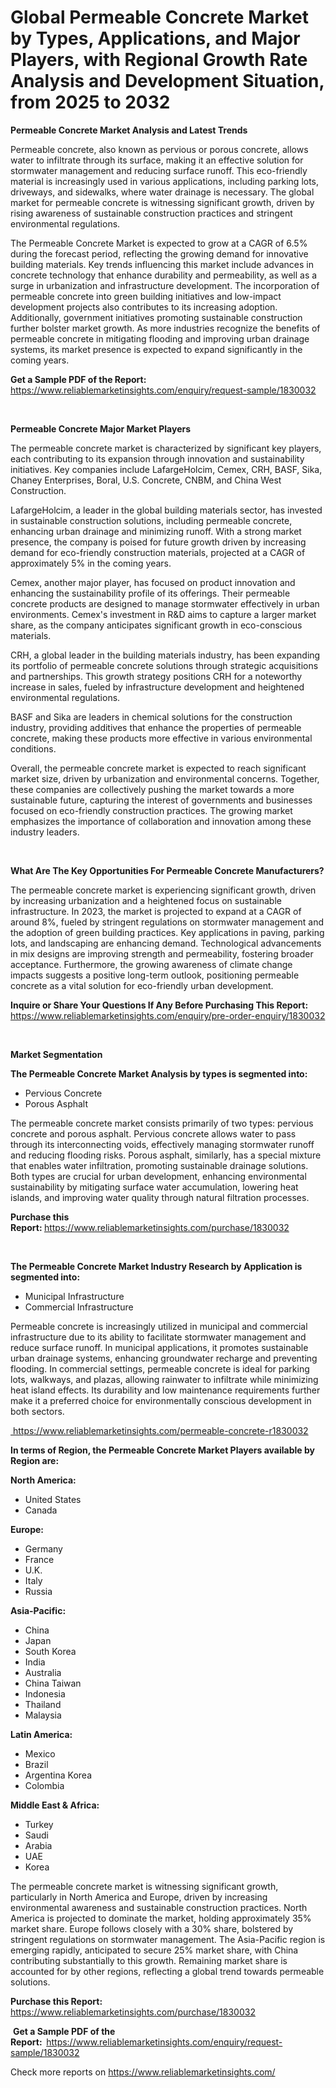 <p><h1>Global Permeable Concrete Market by Types, Applications, and Major Players, with Regional Growth Rate Analysis and Development Situation, from 2025 to 2032</h1></p><p><strong>Permeable Concrete Market Analysis and Latest Trends</strong></p>
<p><p>Permeable concrete, also known as pervious or porous concrete, allows water to infiltrate through its surface, making it an effective solution for stormwater management and reducing surface runoff. This eco-friendly material is increasingly used in various applications, including parking lots, driveways, and sidewalks, where water drainage is necessary. The global market for permeable concrete is witnessing significant growth, driven by rising awareness of sustainable construction practices and stringent environmental regulations.</p><p>The Permeable Concrete Market is expected to grow at a CAGR of 6.5% during the forecast period, reflecting the growing demand for innovative building materials. Key trends influencing this market include advances in concrete technology that enhance durability and permeability, as well as a surge in urbanization and infrastructure development. The incorporation of permeable concrete into green building initiatives and low-impact development projects also contributes to its increasing adoption. Additionally, government initiatives promoting sustainable construction further bolster market growth. As more industries recognize the benefits of permeable concrete in mitigating flooding and improving urban drainage systems, its market presence is expected to expand significantly in the coming years.</p></p>
<p><strong>Get a Sample PDF of the Report:&nbsp;</strong> <a href="https://www.reliablemarketinsights.com/enquiry/request-sample/1830032?utm_campaign=2564&utm_medium=2&utm_source=Github&utm_content=ia&utm_term=02042025&utm_id=permeable-concrete">https://www.reliablemarketinsights.com/enquiry/request-sample/1830032</a></p>
<p>&nbsp;</p>
<p><strong>Permeable Concrete Major Market Players</strong></p>
<p><p>The permeable concrete market is characterized by significant key players, each contributing to its expansion through innovation and sustainability initiatives. Key companies include LafargeHolcim, Cemex, CRH, BASF, Sika, Chaney Enterprises, Boral, U.S. Concrete, CNBM, and China West Construction.</p><p>LafargeHolcim, a leader in the global building materials sector, has invested in sustainable construction solutions, including permeable concrete, enhancing urban drainage and minimizing runoff. With a strong market presence, the company is poised for future growth driven by increasing demand for eco-friendly construction materials, projected at a CAGR of approximately 5% in the coming years.</p><p>Cemex, another major player, has focused on product innovation and enhancing the sustainability profile of its offerings. Their permeable concrete products are designed to manage stormwater effectively in urban environments. Cemex's investment in R&D aims to capture a larger market share, as the company anticipates significant growth in eco-conscious materials.</p><p>CRH, a global leader in the building materials industry, has been expanding its portfolio of permeable concrete solutions through strategic acquisitions and partnerships. This growth strategy positions CRH for a noteworthy increase in sales, fueled by infrastructure development and heightened environmental regulations.</p><p>BASF and Sika are leaders in chemical solutions for the construction industry, providing additives that enhance the properties of permeable concrete, making these products more effective in various environmental conditions.</p><p>Overall, the permeable concrete market is expected to reach significant market size, driven by urbanization and environmental concerns. Together, these companies are collectively pushing the market towards a more sustainable future, capturing the interest of governments and businesses focused on eco-friendly construction practices. The growing market emphasizes the importance of collaboration and innovation among these industry leaders.</p></p>
<p>&nbsp;</p>
<p><strong>What Are The Key Opportunities For Permeable Concrete Manufacturers?</strong></p>
<p><p>The permeable concrete market is experiencing significant growth, driven by increasing urbanization and a heightened focus on sustainable infrastructure. In 2023, the market is projected to expand at a CAGR of around 8%, fueled by stringent regulations on stormwater management and the adoption of green building practices. Key applications in paving, parking lots, and landscaping are enhancing demand. Technological advancements in mix designs are improving strength and permeability, fostering broader acceptance. Furthermore, the growing awareness of climate change impacts suggests a positive long-term outlook, positioning permeable concrete as a vital solution for eco-friendly urban development.</p></p>
<p><strong>Inquire or Share Your Questions If Any Before Purchasing This Report:</strong> <a href="https://www.reliablemarketinsights.com/enquiry/pre-order-enquiry/1830032?utm_campaign=2564&utm_medium=2&utm_source=Github&utm_content=ia&utm_term=02042025&utm_id=permeable-concrete">https://www.reliablemarketinsights.com/enquiry/pre-order-enquiry/1830032</a></p>
<p>&nbsp;</p>
<p><strong>Market Segmentation</strong></p>
<p><strong>The Permeable Concrete Market Analysis by types is segmented into:</strong></p>
<p><ul><li>Pervious Concrete</li><li>Porous Asphalt</li></ul></p>
<p><p>The permeable concrete market consists primarily of two types: pervious concrete and porous asphalt. Pervious concrete allows water to pass through its interconnecting voids, effectively managing stormwater runoff and reducing flooding risks. Porous asphalt, similarly, has a special mixture that enables water infiltration, promoting sustainable drainage solutions. Both types are crucial for urban development, enhancing environmental sustainability by mitigating surface water accumulation, lowering heat islands, and improving water quality through natural filtration processes.</p></p>
<p><strong>Purchase this Report:&nbsp;</strong><a href="https://www.reliablemarketinsights.com/purchase/1830032?utm_campaign=2564&utm_medium=2&utm_source=Github&utm_content=ia&utm_term=02042025&utm_id=permeable-concrete">https://www.reliablemarketinsights.com/purchase/1830032</a></p>
<p>&nbsp;</p>
<p><strong>The Permeable Concrete Market Industry Research by Application is segmented into:</strong></p>
<p><ul><li>Municipal Infrastructure</li><li>Commercial Infrastructure</li></ul></p>
<p><p>Permeable concrete is increasingly utilized in municipal and commercial infrastructure due to its ability to facilitate stormwater management and reduce surface runoff. In municipal applications, it promotes sustainable urban drainage systems, enhancing groundwater recharge and preventing flooding. In commercial settings, permeable concrete is ideal for parking lots, walkways, and plazas, allowing rainwater to infiltrate while minimizing heat island effects. Its durability and low maintenance requirements further make it a preferred choice for environmentally conscious development in both sectors.</p></p>
<p><a href="https://www.reliablemarketinsights.com/permeable-concrete-r1830032?utm_campaign=2564&utm_medium=2&utm_source=Github&utm_content=ia&utm_term=02042025&utm_id=permeable-concrete">&nbsp;https://www.reliablemarketinsights.com/permeable-concrete-r1830032</a></p>
<p><strong>In terms of Region, the Permeable Concrete Market Players available by Region are:</strong></p>
<p>
    <p> <strong> North America: </strong>
        <ul>
            <li>United States</li>
            <li>Canada</li>
        </ul>
        </p> 
    <p> <strong> Europe: </strong>
        <ul>
            <li>Germany</li>
            <li>France</li>
            <li>U.K.</li>
            <li>Italy</li>
            <li>Russia</li>
        </ul>
        </p> 
    <p> <strong> Asia-Pacific: </strong>
        <ul>
            <li>China</li>
            <li>Japan</li>
            <li>South Korea</li>
            <li>India</li>
            <li>Australia</li>
            <li>China Taiwan</li>
            <li>Indonesia</li>
            <li>Thailand</li>
            <li>Malaysia</li>
        </ul>
        </p> 
    <p> <strong> Latin America: </strong>
        <ul>
            <li>Mexico</li>
            <li>Brazil</li>
            <li>Argentina Korea</li>
            <li>Colombia</li>
        </ul>
        </p> 
    <p> <strong> Middle East & Africa: </strong>
        <ul>
            <li>Turkey</li>
            <li>Saudi</li>
            <li>Arabia</li>
            <li>UAE</li>
            <li>Korea</li>
        </ul>
    </p>
    </p>
<p><p>The permeable concrete market is witnessing significant growth, particularly in North America and Europe, driven by increasing environmental awareness and sustainable construction practices. North America is projected to dominate the market, holding approximately 35% market share. Europe follows closely with a 30% share, bolstered by stringent regulations on stormwater management. The Asia-Pacific region is emerging rapidly, anticipated to secure 25% market share, with China contributing substantially to this growth. Remaining market share is accounted for by other regions, reflecting a global trend towards permeable solutions.</p></p>
<p><strong>Purchase this Report: </strong><a href="https://www.reliablemarketinsights.com/purchase/1830032?utm_campaign=2564&utm_medium=2&utm_source=Github&utm_content=ia&utm_term=02042025&utm_id=permeable-concrete">https://www.reliablemarketinsights.com/purchase/1830032</a></p>
<p>&nbsp;<strong>Get a Sample PDF of the Report:&nbsp;&nbsp;</strong><a href="https://www.reliablemarketinsights.com/enquiry/request-sample/1830032?utm_campaign=2564&utm_medium=2&utm_source=Github&utm_content=ia&utm_term=02042025&utm_id=permeable-concrete">https://www.reliablemarketinsights.com/enquiry/request-sample/1830032</a></p>
<p><strong></strong></p>
<p>Check more reports on <a href="https://www.reliablemarketinsights.com/?utm_campaign=2564&utm_medium=2&utm_source=Github&utm_content=ia&utm_term=02042025&utm_id=permeable-concrete">https://www.reliablemarketinsights.com/</a></p>